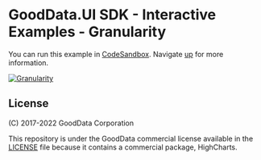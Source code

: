 # GoodData.UI SDK - Interactive Examples - Granularity

You can run this example in [CodeSandbox](https://codesandbox.io/s/github/gooddata/gooddata-ui-examples/tree/master/example-granularity?file=/src/App/index.js). Navigate [up](https://github.com/gooddata/gooddata-ui-examples) for more information.

[![Granularity](/assets/example-localhost-granularity.png)](https://codesandbox.io/s/github/gooddata/gooddata-ui-examples/tree/master/example-granularity?file=/src/App/index.js)

## License

(C) 2017-2022 GoodData Corporation

This repository is under the GoodData commercial license available in the [LICENSE](LICENSE) file because it contains a commercial package, HighCharts.
